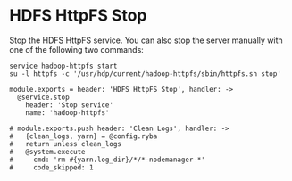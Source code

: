 
# HDFS HttpFS Stop

Stop the HDFS HttpFS service. You can also stop the server manually with one of
the following two commands:

```
service hadoop-httpfs start
su -l httpfs -c '/usr/hdp/current/hadoop-httpfs/sbin/httpfs.sh stop'
```

    module.exports = header: 'HDFS HttpFS Stop', handler: ->
      @service.stop
        header: 'Stop service'
        name: 'hadoop-httpfs'

    # module.exports.push header: 'Clean Logs', handler: ->
    #   {clean_logs, yarn} = @config.ryba
    #   return unless clean_logs
    #   @system.execute
    #     cmd: 'rm #{yarn.log_dir}/*/*-nodemanager-*'
    #     code_skipped: 1
